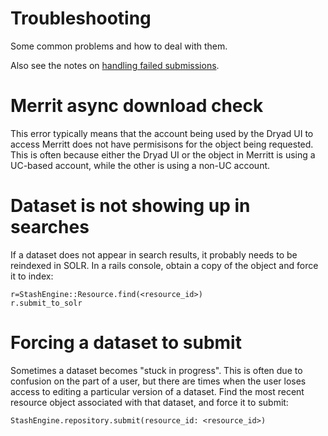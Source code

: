 Troubleshooting
==================

Some common problems and how to deal with them.

Also see the notes on
[handling failed submissions](https://confluence.ucop.edu/display/Stash/Dryad+Operations#DryadOperations-FixingaFailedSubmission).


Merrit async download check
===========================

This error typically means that the account being used by the Dryad UI
to access Merritt does not have permisisons for the object being
requested. This is often because either the Dryad UI or the object in
Merritt is using a UC-based account, while the other is using a non-UC account.


Dataset is not showing up in searches
===================================

If a dataset does not appear in search results, it probably needs to be
reindexed in SOLR. In a rails console, obtain a copy of the object and
force it to index:

```
r=StashEngine::Resource.find(<resource_id>)
r.submit_to_solr
```

Forcing a dataset to submit
============================

Sometimes a dataset becomes "stuck in progress". This is often due to
confusion on the part of a user, but there are times when the user
loses access to editing a particular version of a dataset. Find the
most recent resource object associated with that dataset, and force it
to submit:

```
StashEngine.repository.submit(resource_id: <resource_id>)
```
